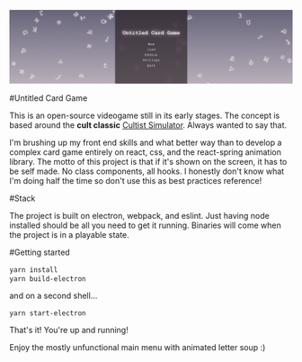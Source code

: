 ![Image description](https://raw.githubusercontent.com/guillermo-borges/untitled_card_game/master/assets/img/readme_cover.png)

#Untitled Card Game

This is an open-source videogame still in its early stages. The concept is based around the **cult classic** [Cultist Simulator](https://store.steampowered.com/app/718670/Cultist_Simulator/). Always wanted to say that.

I'm brushing up my front end skills and what better way than to develop a complex card game entirely on react, css, and the react-spring animation library. The motto of this project is that if it's shown on the screen, it has to be self made. No class components, all hooks. I honestly don't know what I'm doing half the time so don't use this as best practices reference!

#Stack

The project is built on electron, webpack, and eslint. Just having node installed should be all you need to get it running. Binaries will come when the project is in a playable state.

#Getting started

```
yarn install
yarn build-electron
```

and on a second shell...

```
yarn start-electron
```

That's it! You're up and running!

Enjoy the mostly unfunctional main menu with animated letter soup :)
